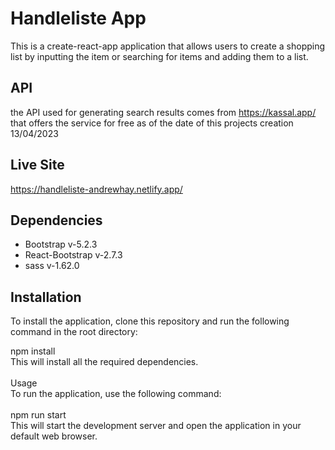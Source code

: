 # Handleliste App

This is a create-react-app application that allows users to create a shopping list by inputting the item or searching for items and adding them to a list.

## API 

the API used for generating search results comes from https://kassal.app/ that offers the service for free as of the date of this projects creation 13/04/2023

## Live Site

https://handleliste-andrewhay.netlify.app/

## Dependencies

<ul>
<li>Bootstrap v-5.2.3</li>
<li>React-Bootstrap v-2.7.3</li>
<li>sass v-1.62.0</li>
</ul>

## Installation

To install the application, clone this repository and run the following command in the root directory: </br>

npm install </br>
This will install all the required dependencies. </br>
</br>
Usage </br>
To run the application, use the following command: </br>
</br>
npm run start </br>
This will start the development server and open the application in your default web browser.
